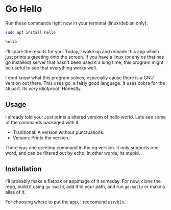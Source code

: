 # Go Hello

Run these commands right now in your terminal (linux/debian only):

```bash
sudo apt install hello
```

```bash
hello
```

I'll spare the results for you. Today, I woke up and remade this app which just prints a greeting onto the screen. If you have a linux (or any os that has go installed) server that hasn't been used it a long time, this program might be useful to see that everything works well.

I dont know what this program solves, especially cause there is a GNU version out there. This uses go, a fairly good language. It uses cobra for the cli part. Its _very_ idiotproof. Honestly.

## Usage

I already told you: Just prints a altered version of hello world. Lets see some of the commands packaged with it.

- Traditional: A version without punctuations.
- Version: Prints the version.

There was one greeting command in the og version. It only supports one word, and can be filtered out by echo. In other words, its stupid.

## Installation

I'll probably make a flatpak or appimage of it someday. For now, clone the repo, build it using `go build`, add it to your path, and run `go-hello` or make a alias of it.

For choosing where to put the app, I reccomend `usr/bin`.
